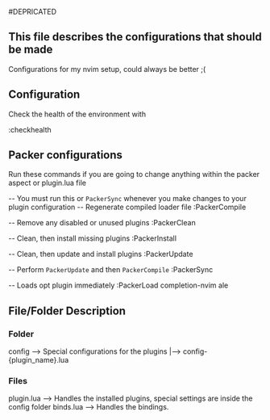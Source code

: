 #DEPRICATED

## This file describes the configurations that should be made

Configurations for my nvim setup, could always be better ;(

## Configuration

Check the health of the environment with

:checkhealth


## Packer configurations

Run these commands if you are going to change anything within the packer aspect or plugin.lua file

-- You must run this or `PackerSync` whenever you make changes to your plugin configuration
-- Regenerate compiled loader file
:PackerCompile

-- Remove any disabled or unused plugins
:PackerClean

-- Clean, then install missing plugins
:PackerInstall

-- Clean, then update and install plugins
:PackerUpdate

-- Perform `PackerUpdate` and then `PackerCompile`
:PackerSync

-- Loads opt plugin immediately
:PackerLoad completion-nvim ale


## File/Folder Description

### Folder

config --> Special configurations for the plugins
       |--> config-{plugin_name}.lua


### Files
plugin.lua --> Handles the installed plugins, special settings are inside the config folder
binds.lua --> Handles the bindings.

